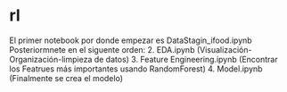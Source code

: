 # rl
El primer notebook por donde empezar es DataStagin_ifood.ipynb
Posteriormnete en el siguente orden:
2. EDA.ipynb (Visualización-Organización-limpieza de datos)
3. Feature Engineering.ipynb (Encontrar los Featrues más importantes usando RandomForest)
4. Model.ipynb (Finalmente se crea el modelo)
